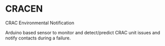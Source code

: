 CRACEN
======

CRAC Environmental Notification

Arduino based sensor to monitor and detect/predict CRAC unit issues and notify contacts during a failure.

